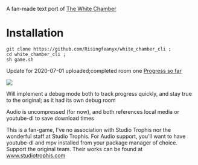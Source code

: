 
A fan-made text port of 
 <a href="https://www.studiotrophis.com/site/projects/thewhitechamber" target="_blank">The White Chamber</a>

<h1>Installation</h1>


	git clone https://github.com/Risingfeanyx/white_chamber_cli ; 
	cd white_chamber_cli ; 
	sh game.sh 


Update for 2020-07-01
uploaded;completed room one
 <a href="https://asciinema.org/a/6f9Drooq00LNn48KkU0oKV0fY">Progress so far</a>
 <script id="asciicast-6f9Drooq00LNn48KkU0oKV0fY" src="https://asciinema.org/a/6f9Drooq00LNn48KkU0oKV0fY.js" async></script>
 <a href="https://asciinema.org/a/6f9Drooq00LNn48KkU0oKV0fY" target="_blank"><img src="https://asciinema.org/a/6f9Drooq00LNn48KkU0oKV0fY.svg" /></a>

Will implement a debug mode both to track progress quickly, and stay true to the original; as it had its own debug room

Audio is uncompressed (for now), and both references local media or youtube-dl to save download times

This is a fan-game, I've no association with Studio Trophis nor the wonderful staff at Studio Trophis.
For Audio support, you'll want to have youtube-dl and mpv installed from your package manager of choice.
Support the original team.
Their works can be found at  www.studiotrophis.com
